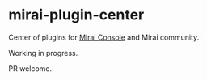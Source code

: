 # mirai-plugin-center
Center of plugins for [Mirai Console](https://github.com/mamoe/mirai-console) and Mirai community.

Working in progress.

PR welcome.
